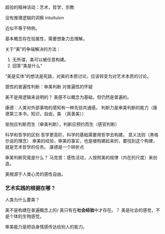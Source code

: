 超验的精神活动：艺术，哲学，宗教

没有推理逻辑的洞察
intuituion

近似不等于特例。

基本概念存在验属性，需要想象力去理解。

关于“美”的争端解决的方法：
1. 无所谓，美可以被任意构建。
2. 回答“美是什么”

“美是实体”的想法是死路，对美的本质讨论，应该转变为对艺术本质的讨论。

感性的普遍性判断：审美判断
对普遍性的怀疑

美不是用逻辑来说明的？
美感不以概念为基础，但仍然是普遍的。

康德：人类对外部事物的感知有一种先验共通感。
判断力是审美判断的能力（康德第三本书，知识，自由，美 （真善美））

愉悦应判断而生（审美判断），判断应预约而生（感官判断）

科学和哲学的区别
哲学更高阶，科学的基础需要用哲学去构建。
意义法则（黑格尔说的理念）
审美的经验，审美的事实，也是被构建起来的，要找到这个构建，就是艺术哲学的任务。
康德是一个转折点

审美判断究竟是什么？
马克思：感性活动，人按照美的规律（内在的尺度）来创造。

美根源于人类心灵的感性自由。

### 艺术实践的根据在哪？
人类为什么要美？

美不是构建在普遍概念上的/
美只有在**社会经验**中才存在。？
美是社会的感觉，不是个体的生物感觉。

审美能力是把自身情感传达给别人的能力。


